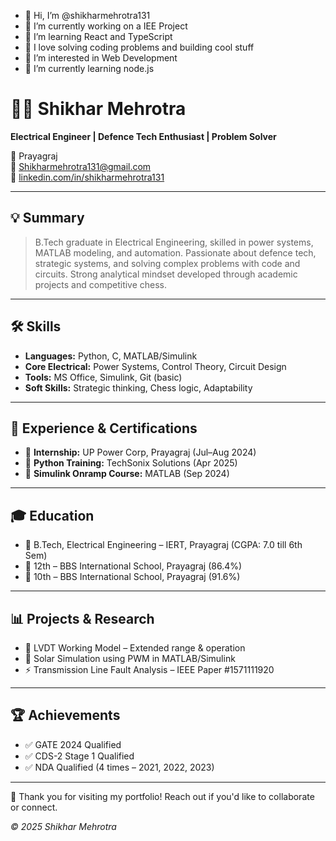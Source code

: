 - 👋 Hi, I’m @shikharmehrotra131
- 🔭 I’m currently working on a IEE Project
- 🌱 I’m learning React and TypeScript
- 🧠 I love solving coding problems and building cool stuff
- 👀 I’m interested in Web Development
- 🌱 I’m currently learning node.js


<!DOCTYPE html>
<html>
<head>
  <title>Shikhar Mehrotra - Portfolio</title>
</head>
<body>

  <h1>👨‍💻 Shikhar Mehrotra</h1>
  <p><strong>Electrical Engineer | Defence Tech Enthusiast | Problem Solver</strong></p>

  <p>
    📍 Prayagraj<br>
    📧 <a href="mailto:Shikharmehrotra131@gmail.com">Shikharmehrotra131@gmail.com</a><br>
    🔗 <a href="https://linkedin.com/in/shikharmehrotra131" target="_blank">linkedin.com/in/shikharmehrotra131</a>
  </p>

  <hr>

  <h2>💡 Summary</h2>
  <blockquote>
    B.Tech graduate in Electrical Engineering, skilled in power systems, MATLAB modeling, and automation. 
    Passionate about defence tech, strategic systems, and solving complex problems with code and circuits. 
    Strong analytical mindset developed through academic projects and competitive chess.
  </blockquote>

  <hr>

  <h2>🛠 Skills</h2>
  <ul>
    <li><strong>Languages:</strong> Python, C, MATLAB/Simulink</li>
    <li><strong>Core Electrical:</strong> Power Systems, Control Theory, Circuit Design</li>
    <li><strong>Tools:</strong> MS Office, Simulink, Git (basic)</li>
    <li><strong>Soft Skills:</strong> Strategic thinking, Chess logic, Adaptability</li>
  </ul>

  <hr>

  <h2>💼 Experience & Certifications</h2>
  <ul>
    <li>🔧 <strong>Internship:</strong> UP Power Corp, Prayagraj (Jul–Aug 2024)</li>
    <li>🐍 <strong>Python Training:</strong> TechSonix Solutions (Apr 2025)</li>
    <li>📘 <strong>Simulink Onramp Course:</strong> MATLAB (Sep 2024)</li>
  </ul>

  <hr>

  <h2>🎓 Education</h2>
  <ul>
    <li>📘 B.Tech, Electrical Engineering – IERT, Prayagraj (CGPA: 7.0 till 6th Sem)</li>
    <li>📗 12th – BBS International School, Prayagraj (86.4%)</li>
    <li>📙 10th – BBS International School, Prayagraj (91.6%)</li>
  </ul>

  <hr>

  <h2>📊 Projects & Research</h2>
  <ul>
    <li>🔬 LVDT Working Model – Extended range & operation</li>
    <li>🔋 Solar Simulation using PWM in MATLAB/Simulink</li>
    <li>⚡ Transmission Line Fault Analysis – IEEE Paper #1571111920</li>
  </ul>

  <hr>

  <h2>🏆 Achievements</h2>
  <ul>
    <li>✅ GATE 2024 Qualified</li>
    <li>✅ CDS-2 Stage 1 Qualified</li>
    <li>✅ NDA Qualified (4 times – 2021, 2022, 2023)</li>
  </ul>

  <hr>

  <p>🌟 Thank you for visiting my portfolio! Reach out if you'd like to collaborate or connect.</p>

  <p><em>© 2025 Shikhar Mehrotra</em></p>

</body>
</html>




<!---
shikharmehrotra131/shikharmehrotra131 is a ✨ special ✨ repository because its `README.md` (this file) appears on your GitHub profile.
You can click the Preview link to take a look at your changes.
--->
